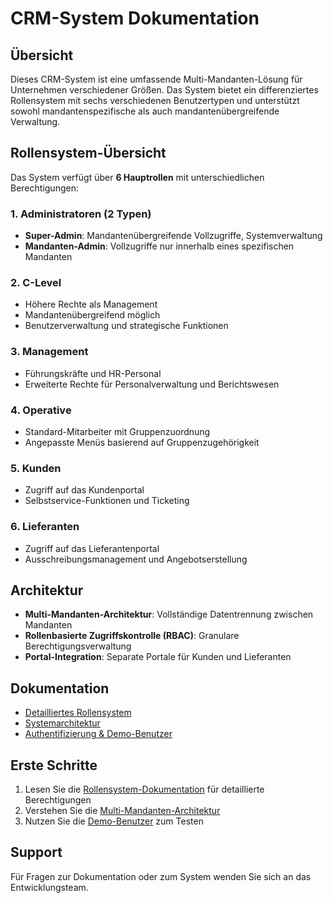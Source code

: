 # CRM-System Dokumentation

## Übersicht

Dieses CRM-System ist eine umfassende Multi-Mandanten-Lösung für Unternehmen verschiedener Größen. Das System bietet ein differenziertes Rollensystem mit sechs verschiedenen Benutzertypen und unterstützt sowohl mandantenspezifische als auch mandantenübergreifende Verwaltung.

## Rollensystem-Übersicht

Das System verfügt über **6 Hauptrollen** mit unterschiedlichen Berechtigungen:

### 1. Administratoren (2 Typen)
- **Super-Admin**: Mandantenübergreifende Vollzugriffe, Systemverwaltung
- **Mandanten-Admin**: Vollzugriffe nur innerhalb eines spezifischen Mandanten

### 2. C-Level
- Höhere Rechte als Management
- Mandantenübergreifend möglich
- Benutzerverwaltung und strategische Funktionen

### 3. Management
- Führungskräfte und HR-Personal
- Erweiterte Rechte für Personalverwaltung und Berichtswesen

### 4. Operative
- Standard-Mitarbeiter mit Gruppenzuordnung
- Angepasste Menüs basierend auf Gruppenzugehörigkeit

### 5. Kunden
- Zugriff auf das Kundenportal
- Selbstservice-Funktionen und Ticketing

### 6. Lieferanten
- Zugriff auf das Lieferantenportal
- Ausschreibungsmanagement und Angebotserstellung

## Architektur

- **Multi-Mandanten-Architektur**: Vollständige Datentrennung zwischen Mandanten
- **Rollenbasierte Zugriffskontrolle (RBAC)**: Granulare Berechtigungsverwaltung
- **Portal-Integration**: Separate Portale für Kunden und Lieferanten

## Dokumentation

- [Detailliertes Rollensystem](docs/roles.md)
- [Systemarchitektur](docs/architecture.md)
- [Authentifizierung & Demo-Benutzer](docs/authentication.md)

## Erste Schritte

1. Lesen Sie die [Rollensystem-Dokumentation](docs/roles.md) für detaillierte Berechtigungen
2. Verstehen Sie die [Multi-Mandanten-Architektur](docs/architecture.md)
3. Nutzen Sie die [Demo-Benutzer](docs/authentication.md) zum Testen

## Support

Für Fragen zur Dokumentation oder zum System wenden Sie sich an das Entwicklungsteam.